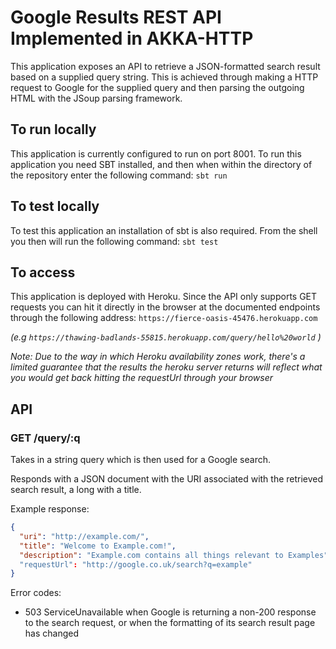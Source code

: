 # Google Results REST API Implemented in AKKA-HTTP
This application exposes an API to retrieve a JSON-formatted search result based on a supplied query string. This is achieved through making a HTTP request to Google for the supplied query and then parsing the outgoing HTML with the JSoup parsing framework.

## To run locally
This application is currently configured to run on port 8001. To run this application you need SBT installed, and then when within the directory of the repository enter the following command:
```sbt run```

## To test locally
To test this application an installation of sbt is also required. From the shell you then will run the following command:
```sbt test```

## To access
This application is deployed with Heroku. Since the API only supports GET requests you can hit it directly in the browser at the documented endpoints through
the following address:
```https://fierce-oasis-45476.herokuapp.com```

*(e.g ```https://thawing-badlands-55815.herokuapp.com/query/hello%20world``` )*

*Note: Due to the way in which Heroku availability zones work, there's a limited guarantee that the results
the heroku server returns will reflect what you would get back hitting the requestUrl through your browser*

## API

### GET /query/:q

Takes in a string query which is then used for a Google search.

Responds with a JSON document with the URI associated with the retrieved search result, a long with a title.

Example response:

```json
{
  "uri": "http://example.com/",
  "title": "Welcome to Example.com!",
  "description": "Example.com contains all things relevant to Examples".
  "requestUrl": "http://google.co.uk/search?q=example"
}
```
Error codes:
- 503 ServiceUnavailable when Google is returning a non-200 response to the search request, or when the formatting of its search result page has changed
